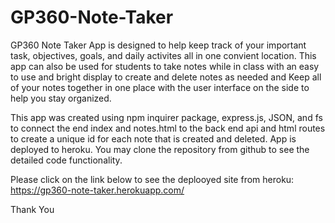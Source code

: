 # GP360-Note-Taker

GP360 Note Taker App is designed to help keep track of your important task,
objectives, goals, and daily activites all in one convient location. This app
can also be used for students to take notes while in class with an easy to use
and bright display to create and delete notes as needed and Keep all of your notes together in one place with the user interface on the side to help you stay organized.

This app was created using npm inquirer package, express.js, JSON, and fs to connect the end index and notes.html to the back end api and html routes to create a unique id for each note that is created and deleted. App is deployed to heroku. You may clone the repository from github to see the detailed code functionality.

Please click on the link below to see the deplooyed site from heroku:
https://gp360-note-taker.herokuapp.com/

Thank You


